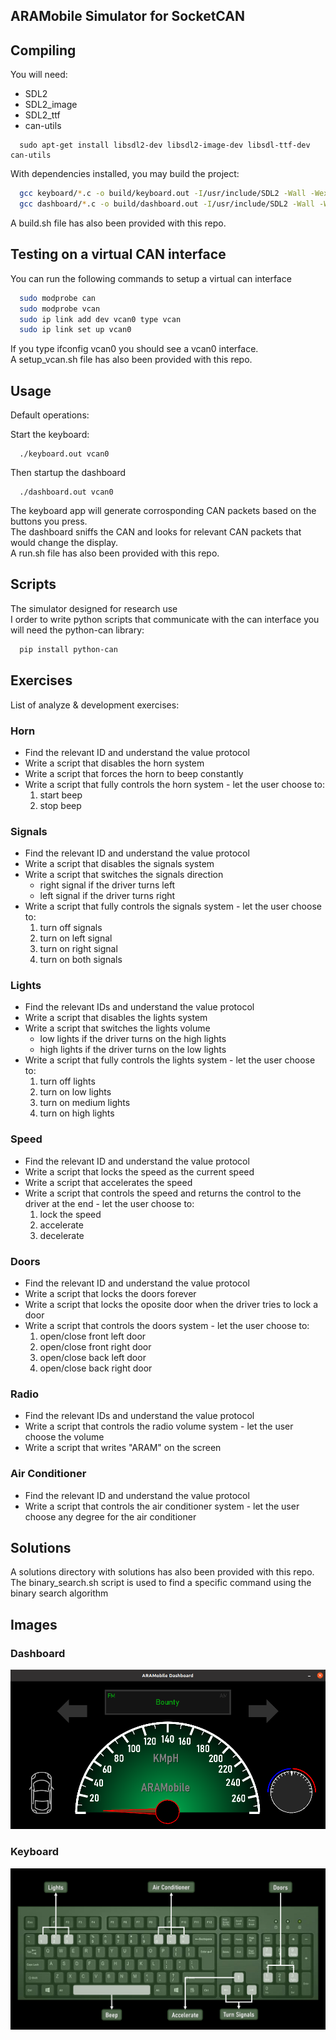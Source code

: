 ARAMobile Simulator for SocketCAN
------------------------------------------

Compiling
---------
You will need:
* SDL2
* SDL2_image
* SDL2_ttf
* can-utils

```
  sudo apt-get install libsdl2-dev libsdl2-image-dev libsdl-ttf-dev can-utils  
```

With dependencies installed, you may build the project:

```bash
  gcc keyboard/*.c -o build/keyboard.out -I/usr/include/SDL2 -Wall -Wextra -lSDL2 -lSDL2_image -lSDL2_ttf
  gcc dashboard/*.c -o build/dashboard.out -I/usr/include/SDL2 -Wall -Wextra -lSDL2 -lSDL2_image -lSDL2_ttf
```

A build.sh file has also been provided with this repo.

Testing on a virtual CAN interface
----------------------------------
You can run the following commands to setup a virtual can interface

```bash
  sudo modprobe can
  sudo modprobe vcan
  sudo ip link add dev vcan0 type vcan
  sudo ip link set up vcan0
```

If you type ifconfig vcan0 you should see a vcan0 interface.  
A setup_vcan.sh file has also been provided with this repo.

Usage
-----
Default operations:

Start the keyboard:

```
  ./keyboard.out vcan0
```

Then startup the dashboard

```
  ./dashboard.out vcan0
```

The keyboard app will generate corrosponding CAN packets based on the buttons you press.  
The dashboard sniffs the CAN and looks for relevant CAN packets that would change the display.  
A run.sh file has also been provided with this repo.

Scripts
-------
The simulator designed for research use  
I order to write python scripts that communicate with the can interface you will need the python-can library:

```bash
  pip install python-can
```

Exercises
---------
List of analyze & development exercises:

### Horn
- Find the relevant ID and understand the value protocol
- Write a script that disables the horn system
- Write a script that forces the horn to beep constantly
- Write a script that fully controls the horn system - let the user choose to:
  1. start beep
  2. stop beep

### Signals
- Find the relevant ID and understand the value protocol
- Write a script that disables the signals system
- Write a script that switches the signals direction
  - right signal if the driver turns left
  - left signal if the driver turns right
- Write a script that fully controls the signals system - let the user choose to:
  1. turn off signals
  2. turn on left signal
  3. turn on right signal
  4. turn on both signals

### Lights
- Find the relevant IDs and understand the value protocol
- Write a script that disables the lights system
- Write a script that switches the lights volume
  - low lights if the driver turns on the high lights
  - high lights if the driver turns on the low lights 
- Write a script that fully controls the lights system - let the user choose to:
  1. turn off lights
  2. turn on low lights
  3. turn on medium lights
  4. turn on high lights

### Speed
- Find the relevant ID and understand the value protocol
- Write a script that locks the speed as the current speed
- Write a script that accelerates the speed
- Write a script that controls the speed and returns the control to the driver at the end - let the user choose to: 
  1. lock the speed
  2. accelerate
  3. decelerate

### Doors
- Find the relevant ID and understand the value protocol
- Write a script that locks the doors forever
- Write a script that locks the oposite door when the driver tries to lock a door
- Write a script that controls the doors system - let the user choose to: 
  1. open/close front left door
  2. open/close front right door
  3. open/close back left door
  4. open/close back right door

### Radio
- Find the relevant IDs and understand the value protocol
- Write a script that controls the radio volume system - let the user choose the volume
- Write a script that writes "ARAM" on the screen

### Air Conditioner
- Find the relevant ID and understand the value protocol
- Write a script that controls the air conditioner system - let the user choose any degree for the air conditioner

Solutions
---------

A solutions directory with solutions has also been provided with this repo.  
The binary_search.sh script is used to find a specific command using the binary search algorithm

Images
------

### Dashboard

![](./data/dashboard_tutorial.png)

### Keyboard

![](./data/keyboard_tutorial.png)

